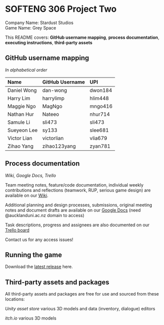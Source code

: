 # SOFTENG 306 Project Two
Company Name: Stardust Studios  
Game Name: Grey Space

This README covers: **GitHub username mapping**, **process documentation**, **executing instructions**, **third-party assets**

## GitHub username mapping
_In alphabetical order_  

| Name          | GitHub Username | UPI     |
| :-------------|:----------------|:--------|
| Daniel Wong   | dan-wong        | dwon184 |
| Harry Lim     | harrylimp       | hlim448 |
| Maggie Ngo    | MagNgo          | mngo416 |
| Nathan Hur    | Nateeo          | nhur714 |
| Samule Li     | sli473          | sli473  |
| Sueyeon Lee   | sy133           | slee681 |
| Victor Lian   | victorlian      | vlia679 |
| Zihao Yang    | zihao123yang    | zyan781 |

## Process documentation

*Wiki, Google Docs, Trello*

Team meeting notes, feature/code documentation, individual weekly contributions and reflections (teamwork, RUP, serious game design) are available on our [Wiki](https://github.com/Nateeo/306-game/wiki).

Additional planning and design processes, submissions, original meeting notes and document drafts are available on our [Google Docs](https://drive.google.com/open?id=19Pupn_G7t0b8IzJ44taUJIIRL4DU-sP3gTwYo799WTs) (need @aucklanduni.ac.nz domain to access)

Task descriptions, progress and assignees are also documented on our [Trello board](https://trello.com/b/Tfs2mPOK/stardust)

Contact us for any access issues!

## Running the game
Download the [latest release](https://github.com/Nateeo/306-game/releases) here.

## Third-party assets and packages
All third-party assets and packages are free for use and sourced from these locations:

*Unity asset store* various 3D models and data (inventory, dialogue) editors

*itch.io* various 3D models
